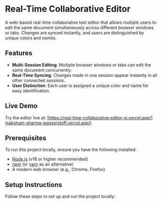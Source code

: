 # Real-Time Collaborative Editor

A web-based real-time collaborative text editor that allows multiple users to edit the same document simultaneously across different browser windows or tabs. Changes are synced instantly, and users are distinguished by unique colors and names.

## Features
- **Multi-Session Editing**: Multiple browser windows or tabs can edit the same document concurrently.
- **Real-Time Syncing**: Changes made in one session appear instantly in all other connected sessions.
- **User Distinction**: Each user is assigned a unique color and name for easy identification.

## Live Demo
Try the editor live at: [https://real-time-collaborative-editor-xi.vercel.app/](saksham-sharma-wasserstoff.vercel.app/)

## Prerequisites
To run this project locally, ensure you have the following installed:
- [Node.js](https://nodejs.org/) (v16 or higher recommended)
- [npm](https://www.npmjs.com/) (or [yarn](https://yarnpkg.com/) as an alternative)
- A modern web browser (e.g., Chrome, Firefox)

## Setup Instructions
Follow these steps to set up and run the project locally:
